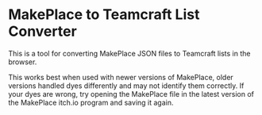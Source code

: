 # MakePlace to Teamcraft List Converter

This is a tool for converting MakePlace JSON files to Teamcraft lists in the browser.

This works best when used with newer versions of MakePlace, older versions handled dyes differently and may not identify them correctly.
If your dyes are wrong, try opening the MakePlace file in the latest version of the MakePlace itch.io program and saving it again.
